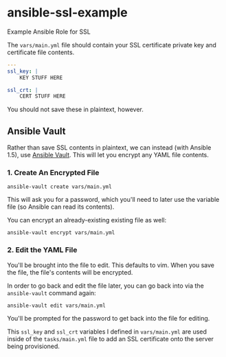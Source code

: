 ansible-ssl-example
===================

Example Ansible Role for SSL

The `vars/main.yml` file should contain your SSL certificate private key and certificate file contents.

```yml
---
ssl_key: |
    KEY STUFF HERE

ssl_crt: |
    CERT STUFF HERE
```

You should not save these in plaintext, however.

## Ansible Vault

Rather than save SSL contents in plaintext, we can instead (with Ansible 1.5), use [Ansible Vault](http://www.ansible.com/blog/2014/02/19/ansible-vault). This will let you encrypt any YAML file contents.

### 1. Create An Encrypted File

    ansible-vault create vars/main.yml

This will ask you for a password, which you'll need to later use the variable file (so Ansible can read its contents).

You can encrypt an already-existing existing file as well:

    ansible-vault encrypt vars/main.yml

### 2. Edit the YAML File

You'll be brought into the file to edit. This defaults to vim. When you save the file, the file's contents will be encrypted.

In order to go back and edit the file later, you can go back into via the `ansible-vault` command again:

    ansible-vault edit vars/main.yml

You'll be prompted for the password to get back into the file for editing.

This `ssl_key` and `ssl_crt` variables I defined in `vars/main.yml` are used inside of the `tasks/main.yml` file to add an SSL certificate onto the server being provisioned.



